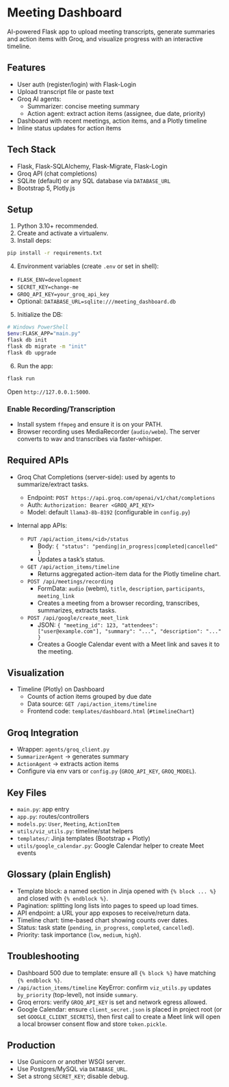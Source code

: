 # Meeting Dashboard

AI-powered Flask app to upload meeting transcripts, generate summaries and action items with Groq, and visualize progress with an interactive timeline.

## Features
- User auth (register/login) with Flask-Login
- Upload transcript file or paste text
- Groq AI agents:
  - Summarizer: concise meeting summary
  - Action agent: extract action items (assignee, due date, priority)
- Dashboard with recent meetings, action items, and a Plotly timeline
- Inline status updates for action items

## Tech Stack
- Flask, Flask-SQLAlchemy, Flask-Migrate, Flask-Login
- Groq API (chat completions)
- SQLite (default) or any SQL database via `DATABASE_URL`
- Bootstrap 5, Plotly.js

## Setup
1. Python 3.10+ recommended.
2. Create and activate a virtualenv.
3. Install deps:
```bash
pip install -r requirements.txt
```
4. Environment variables (create `.env` or set in shell):
- `FLASK_ENV=development`
- `SECRET_KEY=change-me`
- `GROQ_API_KEY=your_groq_api_key`
- Optional: `DATABASE_URL=sqlite:///meeting_dashboard.db`
5. Initialize the DB:
```bash
# Windows PowerShell
$env:FLASK_APP="main.py"
flask db init
flask db migrate -m "init"
flask db upgrade
```
6. Run the app:
```bash
flask run
```
Open `http://127.0.0.1:5000`.

### Enable Recording/Transcription
- Install system `ffmpeg` and ensure it is on your PATH.
- Browser recording uses MediaRecorder (`audio/webm`). The server converts to wav and transcribes via faster-whisper.


## Required APIs
- Groq Chat Completions (server-side): used by agents to summarize/extract tasks.
  - Endpoint: `POST https://api.groq.com/openai/v1/chat/completions`
  - Auth: `Authorization: Bearer <GROQ_API_KEY>`
  - Model: default `llama3-8b-8192` (configurable in `config.py`)

- Internal app APIs:
  - `PUT /api/action_items/<id>/status`
    - Body: `{ "status": "pending|in_progress|completed|cancelled" }`
    - Updates a task’s status.
  - `GET /api/action_items/timeline`
    - Returns aggregated action-item data for the Plotly timeline chart.
  - `POST /api/meetings/recording`
    - FormData: `audio` (webm), `title`, `description`, `participants`, `meeting_link`
    - Creates a meeting from a browser recording, transcribes, summarizes, extracts tasks.
  - `POST /api/google/create_meet_link`
    - JSON: `{ "meeting_id": 123, "attendees": ["user@example.com"], "summary": "...", "description": "..." }`
    - Creates a Google Calendar event with a Meet link and saves it to the meeting.

## Visualization
- Timeline (Plotly) on Dashboard
  - Counts of action items grouped by due date
  - Data source: `GET /api/action_items/timeline`
  - Frontend code: `templates/dashboard.html` (`#timelineChart`)

## Groq Integration
- Wrapper: `agents/groq_client.py`
- `SummarizerAgent` → generates summary
- `ActionAgent` → extracts action items
- Configure via env vars or `config.py` (`GROQ_API_KEY`, `GROQ_MODEL`).

## Key Files
- `main.py`: app entry
- `app.py`: routes/controllers
- `models.py`: `User`, `Meeting`, `ActionItem`
- `utils/viz_utils.py`: timeline/stat helpers
- `templates/`: Jinja templates (Bootstrap + Plotly)
- `utils/google_calendar.py`: Google Calendar helper to create Meet events

## Glossary (plain English)
- Template block: a named section in Jinja opened with `{% block ... %}` and closed with `{% endblock %}`.
- Pagination: splitting long lists into pages to speed up load times.
- API endpoint: a URL your app exposes to receive/return data.
- Timeline chart: time-based chart showing counts over dates.
- Status: task state (`pending`, `in_progress`, `completed`, `cancelled`).
- Priority: task importance (`low`, `medium`, `high`).

## Troubleshooting
- Dashboard 500 due to template: ensure all `{% block %}` have matching `{% endblock %}`.
- `/api/action_items/timeline` KeyError: confirm `viz_utils.py` updates `by_priority` (top-level), not inside `summary`.
- Groq errors: verify `GROQ_API_KEY` is set and network egress allowed.
- Google Calendar: ensure `client_secret.json` is placed in project root (or set `GOOGLE_CLIENT_SECRETS`), then first call to create a Meet link will open a local browser consent flow and store `token.pickle`.

## Production
- Use Gunicorn or another WSGI server.
- Use Postgres/MySQL via `DATABASE_URL`.
- Set a strong `SECRET_KEY`; disable debug.
